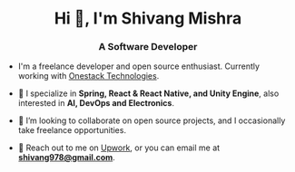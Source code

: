 <h1 align="center">Hi 👋, I'm Shivang Mishra</h1>
<h3 align="center">A Software Developer</h3>

- I'm a freelance developer and open source enthusiast. Currently working with [Onestack Technologies](https://www.onestacktechnologies.com).

- 🥷 I specialize in **Spring, React & React Native, and Unity Engine**, also interested in **AI, DevOps and Electronics**.

- 👯 I’m looking to collaborate on open source projects, and I occasionally take freelance opportunities.  

- 🤝 Reach out to me on [Upwork](https://www.upwork.com/freelancers/~01716352a5c5efd2ad), or you can email me at **shivang978@gmail.com**.

<!-- - 👨‍💻 Check out my [portfolio website](https://shivangmishra.dev), or have a look at my current [resume](https://drive.google.com/file/d/1nLsr17GHFYY41_J7eaByZP2lHIVdwAsj/view?usp=sharing).
<p align="left"> -->
</p>
